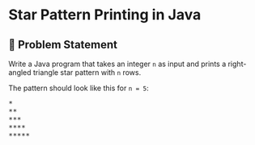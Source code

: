 # Star Pattern Printing in Java

## 📌 Problem Statement
Write a Java program that takes an integer `n` as input and prints a right-angled triangle star pattern with `n` rows.

The pattern should look like this for `n = 5`:
<pre>
*
**
***
****
*****
</pre>